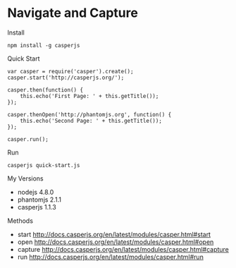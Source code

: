 # Navigate and Capture

Install

```
npm install -g casperjs
```

Quick Start

```
var casper = require('casper').create();
casper.start('http://casperjs.org/');

casper.then(function() {
    this.echo('First Page: ' + this.getTitle());
});

casper.thenOpen('http://phantomjs.org', function() {
    this.echo('Second Page: ' + this.getTitle());
});

casper.run();
```

Run

```
casperjs quick-start.js
```

My Versions
* nodejs 4.8.0
* phantomjs 2.1.1
* casperjs 1.1.3

Methods
* start http://docs.casperjs.org/en/latest/modules/casper.html#start
* open http://docs.casperjs.org/en/latest/modules/casper.html#open
* capture http://docs.casperjs.org/en/latest/modules/casper.html#capture
* run http://docs.casperjs.org/en/latest/modules/casper.html#run

